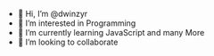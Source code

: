 - 👋 Hi, I’m @dwinzyr
- 👀 I’m interested in Programming
- 🌱 I’m currently learning JavaScript and many More
- 💞️ I’m looking to collaborate


